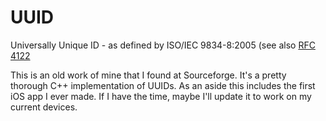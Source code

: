 # UUID
Universally Unique ID - as defined by ISO/IEC 9834-8:2005 (see also [RFC 4122](https://datatracker.ietf.org/doc/html/rfc4122)

This is an old work of mine that I found at Sourceforge. It's a pretty thorough C++ implementation of UUIDs.
As an aside this includes the first iOS app I ever made. If I have the time, maybe I'll update it to work on my current devices.
